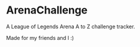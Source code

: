 # ArenaChallenge

A League of Legends Arena A to Z challenge tracker.

Made for my friends and I :)
